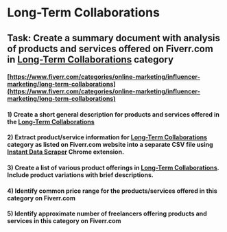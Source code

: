 # Long-Term Collaborations
## Task: Create a summary document with analysis of products and services offered on Fiverr.com in [Long-Term Collaborations](https://www.fiverr.com/categories/online-marketing/influencer-marketing/long-term-collaborations) category
#### [https://www.fiverr.com/categories/online-marketing/influencer-marketing/long-term-collaborations](https://www.fiverr.com/categories/online-marketing/influencer-marketing/long-term-collaborations)
#### 1) Create a short general description for products and services offered in the [Long-Term Collaborations](https://www.fiverr.com/categories/online-marketing/influencer-marketing/long-term-collaborations)
#### 2) Extract product/service information for [Long-Term Collaborations](https://www.fiverr.com/categories/online-marketing/influencer-marketing/long-term-collaborations) category as listed on Fiverr.com website into a separate CSV file using [Instant Data Scraper](https://chrome.google.com/webstore/detail/instant-data-scraper/ofaokhiedipichpaobibbnahnkdoiiah) Chrome extension.
#### 3) Create a list of various product offerings in [Long-Term Collaborations](https://www.fiverr.com/categories/online-marketing/influencer-marketing/long-term-collaborations). Include product variations with brief descriptions.
#### 4) Identify common price range for the products/services offered in this category on Fiverr.com
#### 5) Identify approximate number of freelancers offering products and services in this category on Fiverr.com
